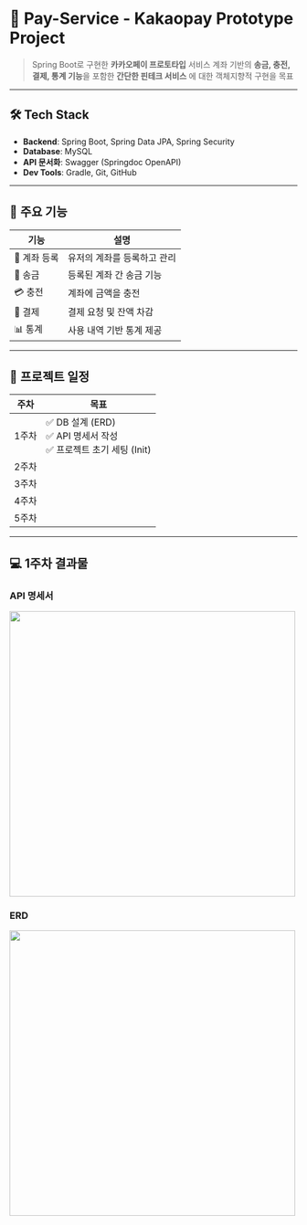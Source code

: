 # 💸 Pay-Service - Kakaopay Prototype Project

> Spring Boot로 구현한 **카카오페이 프로토타입** 서비스
> 계좌 기반의 **송금, 충전, 결제, 통계 기능**을 포함한 **간단한 핀테크 서비스** 에 대한 객체지향적 구현을 목표

---

## 🛠️ Tech Stack

- **Backend**: Spring Boot, Spring Data JPA, Spring Security
- **Database**: MySQL
- **API 문서화**: Swagger (Springdoc OpenAPI)
- **Dev Tools**: Gradle, Git, GitHub

---

## 🔧 주요 기능

| 기능 | 설명 |
|------|------|
| 🔐 계좌 등록 | 유저의 계좌를 등록하고 관리 |
| 💸 송금 | 등록된 계좌 간 송금 기능 |
| 💳 충전 | 계좌에 금액을 충전 |
| 🧾 결제 | 결제 요청 및 잔액 차감 |
| 📊 통계 | 사용 내역 기반 통계 제공 |

---

## 📅 프로젝트 일정

| 주차 | 목표 |
|------|------|
| 1주차 | ✅ DB 설계 (ERD) <br> ✅ API 명세서 작성 <br> ✅ 프로젝트 초기 세팅 (Init) |
| 2주차 |  |
| 3주차 |  |
| 4주차 |  |
| 5주차 |  |

---

## 💻 1주차 결과물
### API 명세서
<img src="https://github.com/user-attachments/assets/3c1ef824-6171-429e-af78-bc2f6d7cf62d" height="500"/>


### ERD
<img height="500" src="https://github.com/user-attachments/assets/81c3b0fb-4319-4f25-8ad2-eee1ca9fe886" />
